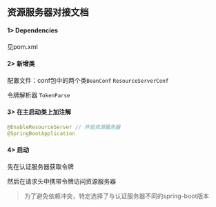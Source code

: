 ## 资源服务器对接文档



#### 1> Dependencies

见pom.xml	

#### 2> 新增类

配置文件：conf包中的两个类`BeanConf` `ResourceServerConf`

令牌解析器 `TokenParse`

#### 3> 在主启动类上加注解

```java
@EnableResourceServer // 开启资源服务器
@SpringBootApplication
```



#### 4> 启动

先在认证服务器获取令牌

然后在请求头中携带令牌访问资源服务器



> 为了避免依赖冲突，特定选择了与认证服务器不同的spring-boot版本
